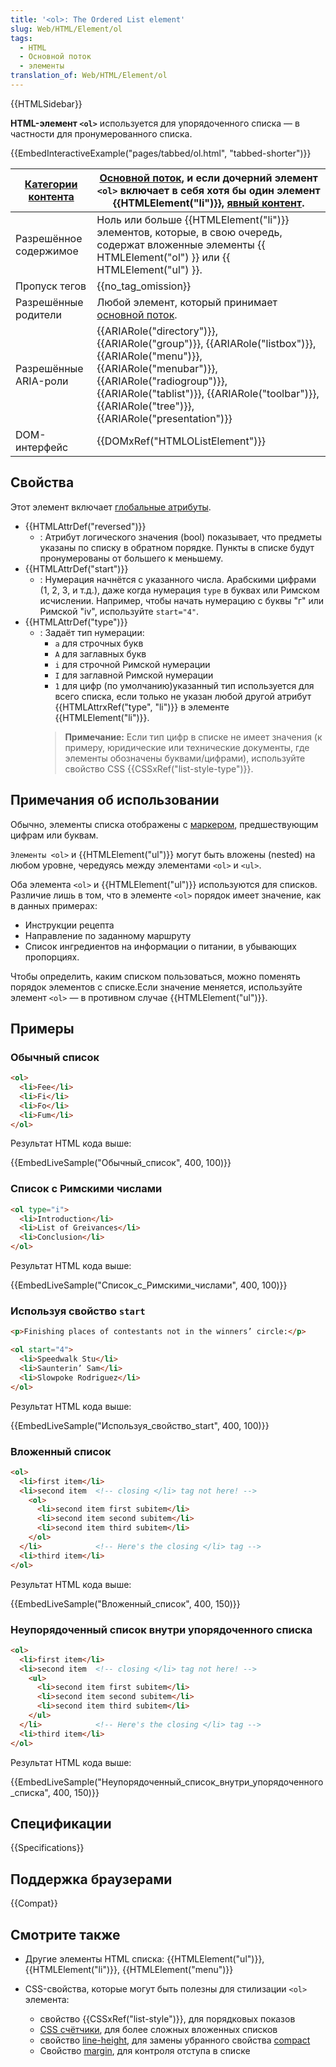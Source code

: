 ```yaml
---
title: '<ol>: The Ordered List element'
slug: Web/HTML/Element/ol
tags:
  - HTML
  - Основной поток
  - элементы
translation_of: Web/HTML/Element/ol
---
```

{{HTMLSidebar}}

**HTML-элемент `<ol>`** используется для упорядоченного списка — в частности для пронумерованного списка.

{{EmbedInteractiveExample("pages/tabbed/ol.html", "tabbed-shorter")}}

| [Категории контента](/ru/docs/HTML/Content_categories) | [Основной поток](/ru/docs/Web/Guide/HTML/Content_categories#Flow_content), и если дочерний элемент `<ol>` включает в себя хотя бы один элемент {{HTMLElement("li")}}, [явный контент](/ru/docs/Web/Guide/HTML/Content_categories#Palpable_content).                                                                                     |
| ------------------------------------------------------ | ---------------------------------------------------------------------------------------------------------------------------------------------------------------------------------------------------------------------------------------------------------------------------------------------------------------------------------------------- |
| Разрешённое содержимое                                 | Ноль или больше {{HTMLElement("li")}} элементов, которые, в свою очередь, содержат вложенные элементы {{ HTMLElement("ol") }} или {{ HTMLElement("ul") }}.                                                                                                                                                            |
| Пропуск тегов                                          | {{no_tag_omission}}                                                                                                                                                                                                                                                                                                                       |
| Разрешённые родители                                   | Любой элемент, который принимает [основной поток](/ru/docs/Web/Guide/HTML/Content_categories#Flow_content).                                                                                                                                                                                                                                    |
| Разрешённые ARIA-роли                                  | {{ARIARole("directory")}}, {{ARIARole("group")}}, {{ARIARole("listbox")}}, {{ARIARole("menu")}}, {{ARIARole("menubar")}}, {{ARIARole("radiogroup")}}, {{ARIARole("tablist")}}, {{ARIARole("toolbar")}}, {{ARIARole("tree")}}, {{ARIARole("presentation")}} |
| DOM-интерфейс                                          | {{DOMxRef("HTMLOListElement")}}                                                                                                                                                                                                                                                                                                       |

## Свойства

Этот элемент включает [глобальные атрибуты](/ru/docs/Web/HTML/Общие_атрибуты).

- {{HTMLAttrDef("reversed")}}
  - : Атрибут логического значения (bool) показывает, что предметы указаны по списку в обратном порядке. Пункты в списке будут пронумерованы от большего к меньшему.
- {{HTMLAttrDef("start")}}
  - : Нумерация начнётся с указанного числа. Арабскими цифрами (1, 2, 3, и т.д.), даже когда нумерация `type` в буквах или Римском исчислении. Например, чтобы начать нумерацию с буквы "г" или Римской "iv", используйте `start="4"`.
- {{HTMLAttrDef("type")}}
  - : Задаёт тип нумерации:
    - `a` для строчных букв
    - `A` для заглавных букв
    - `i` для строчной Римской нумерации
    - `I` для заглавной Римской нумерации
    - `1` для цифр (по умолчанию)указанный тип используется для всего списка, если только не указан любой другой атрибут {{HTMLAttrxRef("type", "li")}} в элементе {{HTMLElement("li")}}.
    > **Примечание:** Если тип цифр в списке не имеет значения (к примеру, юридические или технические документы, где элементы обозначены буквами/цифрами), используйте свойство CSS {{CSSxRef("list-style-type")}}.

## Примечания об использовании

Обычно, элементы списка отображены с [маркером](/ru/docs/Web/CSS/::marker), предшествующим цифрам или буквам.

`Элементы <ol>` и {{HTMLElement("ul")}} могут быть вложены (nested) на любом уровне, чередуясь между элементами `<ol>` и `<ul>`.

Оба элемента `<ol>` и {{HTMLElement("ul")}} используются для списков. Различие лишь в том, что в элементе `<ol>` порядок имеет значение, как в данных примерах:

- Инструкции рецепта
- Направление по заданному маршруту
- Список ингредиентов на информации о питании, в убывающих пропорциях.

Чтобы определить, каким списком пользоваться, можно поменять порядок элементов с списке.Если значение меняется, используйте элемент `<ol>` — в противном случае {{HTMLElement("ul")}}.

## Примеры

### Обычный список

```html
<ol>
  <li>Fee</li>
  <li>Fi</li>
  <li>Fo</li>
  <li>Fum</li>
</ol>
```

Результат HTML кода выше:

{{EmbedLiveSample("Обычный_список", 400, 100)}}

### Список с Римскими числами

```html
<ol type="i">
  <li>Introduction</li>
  <li>List of Greivances</li>
  <li>Conclusion</li>
</ol>
```

Результат HTML кода выше:

{{EmbedLiveSample("Список_с_Римскими_числами", 400, 100)}}

### Используя свойство `start`

```html
<p>Finishing places of contestants not in the winners’ circle:</p>

<ol start="4">
  <li>Speedwalk Stu</li>
  <li>Saunterin’ Sam</li>
  <li>Slowpoke Rodriguez</li>
</ol>
```

Результат HTML кода выше:

{{EmbedLiveSample("Используя_свойство_start", 400, 100)}}

### Вложенный список

```html
<ol>
  <li>first item</li>
  <li>second item  <!-- closing </li> tag not here! -->
    <ol>
      <li>second item first subitem</li>
      <li>second item second subitem</li>
      <li>second item third subitem</li>
    </ol>
  </li>            <!-- Here's the closing </li> tag -->
  <li>third item</li>
</ol>
```

Результат HTML кода выше:

{{EmbedLiveSample("Вложенный_список", 400, 150)}}

### Неупорядоченный список внутри упорядоченного списка

```html
<ol>
  <li>first item</li>
  <li>second item  <!-- closing </li> tag not here! -->
    <ul>
      <li>second item first subitem</li>
      <li>second item second subitem</li>
      <li>second item third subitem</li>
    </ul>
  </li>            <!-- Here's the closing </li> tag -->
  <li>third item</li>
</ol>
```

Результат HTML кода выше:

{{EmbedLiveSample("Неупорядоченный_список_внутри_упорядоченного_списка", 400, 150)}}

## Спецификации

{{Specifications}}

## Поддержка браузерами

{{Compat}}

## Смотрите также

- Другие элементы HTML списка: {{HTMLElement("ul")}}, {{HTMLElement("li")}}, {{HTMLElement("menu")}}
- CSS-свойства, которые могут быть полезны для стилизации `<ol>` элемента:

  - свойство {{CSSxRef("list-style")}}, для порядковых показов
  - [CSS счётчики](/ru/docs/Web/CSS/CSS_Lists_and_Counters/Using_CSS_counters), для более сложных вложенных списков
  - свойство [line-height](/ru/docs/Web/CSS/line-height), для замены убранного свойства [compact](/ru/docs/Web/HTML/Element/ol#attr-compact)
  - Свойство [margin](/ru/docs/Web/CSS/margin), для контроля отступа в списке
